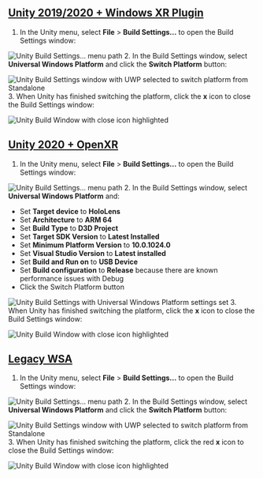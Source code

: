 ## [Unity 2019/2020 + Windows XR Plugin](#tab/winxr)

1. In the Unity menu, select **File** > **Build Settings...** to open the Build Settings window:


![Unity Build Settings... menu path](../../media/base-02-section-2-step-1-1.PNG)
2. In the Build Settings window, select **Universal Windows Platform** and click the **Switch Platform** button:


![Unity Build Settings window with UWP selected to switch platform from Standalone](../../media/base-02-section-2-step-1-2.PNG)
3. When Unity has finished switching the platform, click the **x** icon to close the Build Settings window:


![Unity Build Window with close icon highlighted](../../media/base-02-section-2-step-1-4.PNG)
## [Unity 2020 + OpenXR](#tab/openxr)

1. In the Unity menu, select **File** > **Build Settings...** to open the Build Settings window:

![Unity Build Settings... menu path](../../media/base-02-section-2-step-1-1.PNG)
2. In the Build Settings window, select **Universal Windows Platform** and:

* Set **Target device** to **HoloLens**
* Set **Architecture** to **ARM 64**
* Set **Build Type** to **D3D Project**
* Set **Target SDK Version** to **Latest Installed**
* Set **Minimum Platform Version** to **10.0.1024.0**
* Set **Visual Studio Version** to **Latest installed**
* Set **Build and Run on** to **USB Device**
* Set **Build configuration** to **Release** because there are known performance issues with Debug
* Click the Switch Platform button


![Unity Build Settings with Universal Windows Platform settings set](../../media/base-02-section-2-step-1-2-openxr.png)
3. When Unity has finished switching the platform, click the  **x** icon to close the Build Settings window:


![Unity Build Window with close icon highlighted](../../media/base-02-section-2-step-1-4-openxr.png)
## [Legacy WSA](#tab/wsa)

1. In the Unity menu, select **File** > **Build Settings...** to open the Build Settings window:


![Unity Build Settings... menu path](../../media/base-02-section-2-step-1-1.png)
2. In the Build Settings window, select **Universal Windows Platform** and click the **Switch Platform** button:


![Unity Build Settings window with UWP selected to switch platform from Standalone](../../media/base-02-section-2-step-1-2.png)
3. When Unity has finished switching the platform, click the red **x** icon to close the Build Settings window:


![Unity Build Window with close icon highlighted](../../media/base-02-section-2-step-1-4.png)
